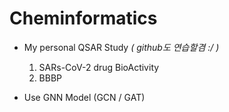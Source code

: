 # Cheminformatics

- My personal QSAR Study *( github도 연습할겸 :/ )*

  1. SARs-CoV-2 drug BioActivity
  2. BBBP
 
- Use GNN Model (GCN / GAT)
